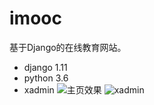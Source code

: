 # imooc
基于Django的在线教育网站。
- django 1.11   
- python 3.6
- xadmin 
![主页效果](https://ooo.0o0.ooo/2017/06/28/5953c76321aaa.png)
![xadmin](https://ooo.0o0.ooo/2017/06/28/5953c7af5e691.png)
